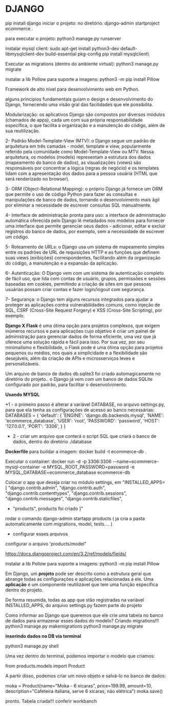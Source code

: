 # DJANGO 

pip install django
iniciar o projeto: no diretório: django-admin startproject ecommerce .

para executar o projeto:
python3 manage.py runserver

instalar mysql client:
sudo apt-get install python3-dev default-libmysqlclient-dev build-essential pkg-config
pip install mysqlclient\

Executar as migrations (dentro do ambiente virtual): python3 manage.py migrate

instalar a lib Pollow para suporte a imagens:
python3 -m pip install Pillow

Framework de alto nível para desenvolvimento web em Python.

alguns princípios fundamentais guiam o design e desenvolvimento do Django, fornecendo uma visão gral das facilidades que ele possibilita.

Modularização: os aplicativos Django são compostos por diversos módulos (chamados de apps), cada um com sua própria responsabilidade específica, o que facilita a organização e a manutenção do código, além de sua reutilização.

2- Padrão Model-Template-View (MTV): o Django segue um padrão de arquitetura em três camadas - model, template e view, popularmente referido pela comunidade como Model-Template-View ou MTV. Nessa arquitetura, os modelos (models) representam a estrutura dos dados (mapeamento do banco de dados), as visualizações (views) são responsáveis por concentrar a lógica (regras de negócio) e os templates lidam com a apresentação dos dados para a pessoa usuária (HTML que será renderizado no browser).

3- ORM (Object-Relational Mapping): o próprio Django já fornece um ORM que permite o uso de código Python para fazer as consultas e manipulações de banco de dados, tornando o desenvolvimento mais ágil por eliminar a necessidade de escrever consultas SQL manualmente.

4- Interface de administração pronta para uso: a interface de administração automática oferecida pelo Django lê metadados nos modelos para fornecer uma interface que permite gerenciar seus dados - adicionar, editar e excluir registros do banco de dados, por exemplo, sem a necessidade de escrever um código.

5- Roteamento de URLs: o Django usa um sistema de mapeamento simples entre os padrões de URL de requisições HTTP e as funções que definem suas views (exibições) correspondentes, facilitando além da organização do código, a manutenção e a expansão da aplicação.

6- Autenticação: O Django vem com um sistema de autenticação completo de fácil uso, que lida com contas de usuário, grupos, permissões e sessões baseadas em cookies, permitindo a criação de sites em que pessoas usuárias possam criar contas e fazer login/logout com segurança.

7- Segurança: o Django tem alguns recursos integrados para ajudar a proteger as aplicações contra vulnerabilidades comuns, como injeção de SQL, CSRF (Cross-Site Request Forgery) e XSS (Cross-Site Scripting), por exemplo.

**Django X Flask**
 é uma ótima opção para projetos complexos, que exigem inúmeros recursos e para aplicações cujo objetivo é criar um painel de administração para gerenciar dados de forma eficiente, uma vez que já oferece uma solução rápida e fácil para isso.
 Por sua vez, por seu minimalismo e flexibilidade, o Flask pode é uma ótima opção para projetos pequenos ou médios, nos quais a simplicidade e a flexibilidade são desejáveis, além da criação de APIs e microsserviços leves e personalizáveis.


Um arquivo de banco de dados db.sqlite3 foi criado automagicamente no diretório do projeto.. o Django já vem com um banco de dados SQLite configurado por padrão, para facilitar o desenvolvimento.

**Usando MYSQL**

*1 - o primeiro passo é alterar a variável DATABASE, no arquivo settings.py, para que ela tenha as configurações de acesso ao banco necessárias:
DATABASES = {
    'default': {
        'ENGINE': 'django.db.backends.mysql',
        'NAME': 'ecommerce_database',
        'USER': 'root',
        'PASSWORD': 'password',
        'HOST': '127.0.0.1',
        'PORT': '3306',
        }
}

* 2 - criar um arquivo que conterá o script SQL que criará o banco de dados, dentro do diretório ./database

**Dockerfile**
para buildar a imagem: docker build -t ecommerce-db .

Executar o container:
docker run -d -p 3306:3306 --name=ecommerce-mysql-container -e MYSQL_ROOT_PASSWORD=password -e MYSQL_DATABASE=ecommerce_database ecommerce-db

Colocar o app que deseja criar no módulo settings, em "INSTALLED_APPS= [
    "django.contrib.admin",
    "django.contrib.auth",
    "django.contrib.contenttypes",
    "django.contrib.sessions",
    "django.contrib.messages",
    "django.contrib.staticfiles",
+    "products", products foi criado
]"


rodar o comando django-admin startapp products ( ja cria a pasta automaticamente com migrations, model, tests.... )
* configurar esses arquivos

configurar o arquivo 'products/model"

https://docs.djangoproject.com/en/3.2/ref/models/fields/

instalar a lib Pollow para suporte a imagens:
python3 -m pip install Pillow

Em Django, um **projeto** pode ser descrito como a estrutura geral que abrange todas as configurações e aplicações relacionadas a ele. Uma **aplicação** é um componente reutilizável que tem uma função específica dentro do projeto.

De forma resumida, todas as app que stão registradas na variável INSTALLED_APPS, do arquivo settings.py fazem parte do projeto

Como informar ao Django que queremos que ele crie uma tabela no banco de dados para armazenar esses dados do modelo?
Criando migrations!!!
python3 manage.py makemigrations
python3 manage.py migrate

**inserindo dados no DB via terminal**

python3 manage.py shell

Uma vez dentro do terminal, podemos importar o modelo que criamos:

from products.models import Product

A partir disso, podemos criar um novo objeto e salvá-lo no banco de dados:

moka = Product(name="Moka - 6 xícaras", price=199.99, amount=10, description="Cafeteira italiana, serve 6 xícaras, não elétrica")
moka.save()

pronto. Tabela criada!!! conferir workbanch 